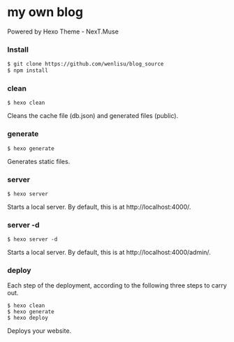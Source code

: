 # my own blog

Powered by Hexo  Theme - NexT.Muse

### Install

``` bash
$ git clone https://github.com/wenlisu/blog_source 
$ npm install
```
### clean
```
$ hexo clean
```
Cleans the cache file (db.json) and generated files (public).

### generate

```
$ hexo generate
```
Generates static files.

### server
```
$ hexo server
```
Starts a local server. By default, this is at http://localhost:4000/.

### server -d
```
$ hexo server -d
```
Starts a local server. By default, this is at http://localhost:4000/admin/.

### deploy
Each step of the deployment, according to the following three steps to carry out.
```
$ hexo clean
$ hexo generate
$ hexo deploy
```
Deploys your website.

